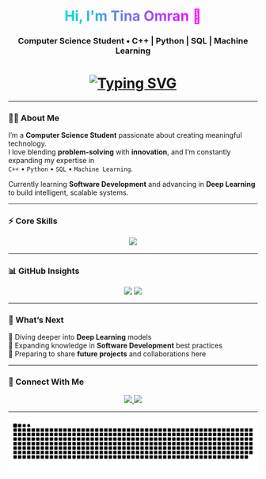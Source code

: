 <h1 align="center">
  <span style="background: linear-gradient(90deg, #00DBDE 0%, #FC00FF 100%);
               -webkit-background-clip: text;
               -webkit-text-fill-color: transparent;">
    Hi, I'm Tina Omran 👋
  </span>
</h1>
<h3 align="center">Computer Science Student • C++ | Python | SQL | Machine Learning</h3>

<!-- Your other sections go here -->
<!-- Dynamic Typing Header -->
<h1 align="center">
  <a href="https://github.com/TinaOmran">
    <img src="https://readme-typing-svg.herokuapp.com?font=Fira+Code&weight=600&size=28&pause=1000&color=0AF0B6&center=true&vCenter=true&width=550&lines=Hi%2C+I'm+Tina+Omran!;Computer+Science+Student;C%2B%2B+%7C+Python+%7C+SQL+%7C+Machine+Learning;Exploring+Software+Development+%26+Deep+Learning" alt="Typing SVG" />
  </a>
</h1>

---

### 👩‍💻 About Me
I’m a **Computer Science Student** passionate about creating meaningful technology.  
I love blending **problem-solving** with **innovation**, and I’m constantly expanding my expertise in  
`C++` • `Python` • `SQL` • `Machine Learning`.

Currently learning **Software Development** and advancing in **Deep Learning** to build intelligent, scalable systems.

---

### ⚡ Core Skills
<p align="center">
  <img src="https://skillicons.dev/icons?i=cpp,python,sqlite,tensorflow" height="60" />
</p>

---

### 📊 GitHub Insights
<p align="center">
  <img src="https://github-readme-stats.vercel.app/api?username=YOUR_GITHUB_USERNAME&show_icons=true&theme=radical&hide_border=true&count_private=true" height="165"/>
  <img src="https://github-readme-stats.vercel.app/api/top-langs/?username=YOUR_GITHUB_USERNAME&layout=compact&theme=radical&hide_border=true" height="165"/>
</p>

---

### 🌱 What’s Next
🔹 Diving deeper into **Deep Learning** models  
🔹 Expanding knowledge in **Software Development** best practices  
🔹 Preparing to share **future projects** and collaborations here

---

### 🤝 Connect With Me
<p align="center">
  <!-- Update these when ready -->
  <a href="https://www.linkedin.com/in/YOUR_LINKEDIN/" target="_blank">
    <img src="https://img.shields.io/badge/LinkedIn-0A66C2?style=for-the-badge&logo=linkedin&logoColor=white" />
  </a>
  <a href="https://your-portfolio-link.com" target="_blank">
    <img src="https://img.shields.io/badge/Portfolio-000000?style=for-the-badge&logo=About.me&logoColor=white" />
  </a>
</p>

---

<p align="center">
  <img src="https://raw.githubusercontent.com/Platane/snk/output/github-contribution-grid-snake.svg" alt="GitHub Snake Animation" />
</p>

<!--
🎯 Replace YOUR_GITHUB_USERNAME and YOUR_LINKEDIN with your actual usernames/links.
The "GitHub Snake" animation automatically updates to show your commit history.
-->
